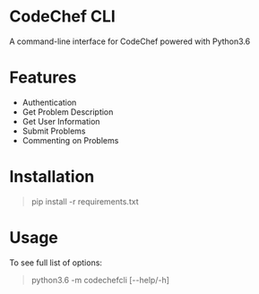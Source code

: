 # CodeChef CLI

A command-line interface for CodeChef powered with Python3.6  


# Features

* Authentication
* Get Problem Description
* Get User Information
* Submit Problems
* Commenting on Problems


# Installation

> pip install -r requirements.txt


# Usage

To see full list of options:  
> python3.6 -m codechefcli [--help/-h]
